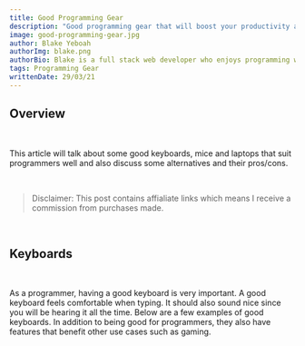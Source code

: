 ```yaml
---
title: Good Programming Gear
description: "Good programming gear that will boost your productivity as a developer."
image: good-programming-gear.jpg
author: Blake Yeboah
authorImg: blake.png
authorBio: Blake is a full stack web developer who enjoys programming web applications. He has developed a strong passion for the software development industry over the years and love what I do.
tags: Programming Gear
writtenDate: 29/03/21
---
```


## Overview

<br>

This article will talk about some good keyboards, mice and laptops that suit programmers well and also discuss some alternatives and their pros/cons.

<br>

<blockquote>
 Disclaimer: This post contains affialiate links which means I receive a commission from purchases made.
</blockquote>

<br>

## Keyboards

<br>

As a programmer, having a good keyboard is very important. A good keyboard feels comfortable when typing. It should also sound nice since you will be hearing it all the time. Below are a few examples of good keyboards. In addition to being good for programmers, they also have features that benefit other use cases such as gaming. 

<br>
